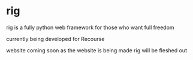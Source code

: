 # rig
rig is a fully python web framework for those who want full freedom

currently being developed for Recourse

website coming soon as the website is being made rig will be fleshed out

